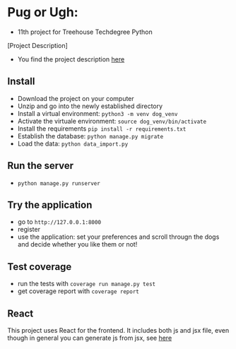 # Pug or Ugh:
- 11th project for Treehouse Techdegree Python

[Project Description]
- You find the project description [here](docs/README.md)

## Install
- Download the project on your computer
- Unzip and go into the newly established directory
- Install a virtual environment: `python3 -m venv dog_venv`
- Activate the virtuale environment: `source dog_venv/bin/activate`
- Install the requirements `pip install -r requirements.txt`
- Establish the database: `python manage.py migrate`
- Load the data: `python data_import.py`

## Run the server
- `python manage.py runserver`

## Try the application
- go to `http://127.0.0.1:8000`
- register
- use the application: set your preferences and scroll througn the dogs and decide
whether you like them or not!

## Test coverage
- run the tests with `coverage run manage.py test`
- get coverage report with `coverage report`

## React
This project uses React for the frontend. It includes both js and jsx file,
even though in general you can generate js from jsx, see
[here](purorugh/static/jsx/README.md)

